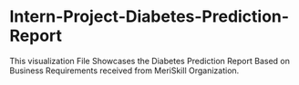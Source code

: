 # Intern-Project-Diabetes-Prediction-Report
This visualization File Showcases the Diabetes Prediction Report Based on Business Requirements received from MeriSkill Organization.
